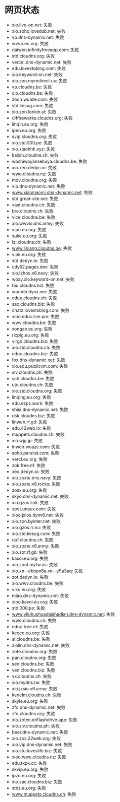 # 网页状态
- xio.live-on.net: 失败
- xio.soho.lovedub.net: 失败
- vp.dns-dynamic.net: 失败
- wvvp.eu.org: 失败
- daiwen.infinityfreeapp.com: 失败
- std.cloudns.org: 失败
- vercel.dns-dynamic.net: 失败
- edu.lovestoblog.com: 失败
- xio.keyword-on.net: 失败
- xio.zon.myredirect.us: 失败
- vp.cloudns.be: 失败
- clo.cloudns.be: 失败
- zoon.wuaze.com: 失败
- std.kesug.com: 失败
- xio.zon.lookin.at: 失败
- diffireworks.cloudns.org: 失败
- linqin.eu.org: 失败
- ipen.eu.org: 失败
- svip.cloudns.org: 失败
- xio.std.000.pe: 失败
- xio.xiaohhh.xyz: 失败
- kaixin.cloudns.ch: 失败
- woshiwoyansebuya.cloudns.be: 失败
- xio.xeo.dedyn.io: 失败
- wwo.cloudns.nz: 失败
- mov.cloudns.org: 失败
- vip.dns-dynamic.net: 失败
- www.xiaomaomi.dns-dynamic.net: 失败
- std.great-site.net: 失败
- vast.cloudns.ch: 失败
- bre.cloudns.ch: 失败
- vice.cloudns.be: 失败
- xio.wwvio.dns.army: 失败
- vipn.eu.org: 失败
- suke.eu.org: 失败
- lzi.cloudns.ch: 失败
- www.liniang.cloudns.be: 失败
- vipk.eu.org: 失败
- std.dedyn.io: 失败
- cdy52.pages.dev: 失败
- xio.lzhoo.v6.navy: 失败
- woxy.xio.keyword-on.net: 失败
- tau.cloudns.biz: 失败
- wonder.dynx.me: 失败
- cdue.cloudns.ch: 失败
- sac.cloudns.biz: 失败
- chatz.lovestoblog.com: 失败
- xioo.educ.line.pm: 失败
- wwv.cloudns.be: 失败
- xongan.eu.org: 失败
- ricpig.eu.org: 失败
- virgo.cloudns.biz: 失败
- xio.std.cloudns.ch: 失败
- educ.cloudns.biz: 失败
- fox.dns-dynamic.net: 失败
- xio.edu.publicvm.com: 失败
- siv.cloudns.ph: 失败
- sch.cloudns.be: 失败
- uto.cloudns.ch: 失败
- xio.std.cloudns.org: 失败
- linqing.eu.org: 失败
- edu.ezpz.work: 失败
- shisi.dns-dynamic.net: 失败
- dsk.cloudns.biz: 失败
- linwen.rf.gd: 失败
- edu.42web.io: 失败
- muppets.cloudns.ch: 失败
- xio.wjg.jp: 失败
- inwen.wuaze.com: 失败
- soho.perslist.com: 失败
- vercl.eu.org: 失败
- zok.free.nf: 失败
- xeo.dedyn.io: 失败
- xio.zoxte.dns.navy: 失败
- xio.zoxte.v6.rocks: 失败
- zosx.eu.org: 失败
- skyo.dns-dynamic.net: 失败
- xio.gzos.link: 失败
- zoot.unaux.com: 失败
- xioo.jxios.dynv6.net: 失败
- xio.zon.byinter.net: 失败
- xio.gzos.rr.nu: 失败
- xio.std.kesug.com: 失败
- duf.cloudns.ch: 失败
- xio.zoxte.v6.army: 失败
- xio.zot.rf.gd: 失败
- kaxoi.eu.org: 失败
- xio.zoot.myfw.us: 失败
- xio.xn--ebbpo8a.xn--y9a3aq: 失败
- zot.dedyn.io: 失败
- xio.wwv.cloudns.be: 失败
- viko.eu.org: 失败
- miao.dns-dynamic.net: 失败
- xioo.kaxoi.eu.org: 失败
- std.000.pe: 失败
- www.yiluhuohuadaishadian.dns-dynamic.net: 失败
- wwo.cloudns.ch: 失败
- educ.free.nf: 失败
- kcoco.eu.org: 失败
- si.cloudns.be: 失败
- xiolin.dns-dynamic.net: 失败
- zote.cloudns.org: 失败
- pan.cloudns.org: 失败
- sen.cloudns.be: 失败
- ven.cloudns.biz: 失败
- vx.cloudns.ch: 失败
- xio.mydns.tw: 失败
- xio.jxsio.v6.army: 失败
- kenelm.cloudns.ch: 失败
- skyle.eu.org: 失败
- zfo.dns-dynamic.net: 失败
- zfo.cloudns.org: 失败
- xio.zoten.onflashdrive.app: 失败
- xio.siv.cloudns.ph: 失败
- beer.dns-dynamic.net: 失败
- xio.zos.22web.org: 失败
- xio.vip.dns-dynamic.net: 失败
- xio.stu.loveslife.biz: 失败
- xioo.wwo.cloudns.nz: 失败
- edu.tkpk.cc: 失败
- skvip.eu.org: 失败
- ipzo.eu.org: 失败
- xio.sac.cloudns.biz: 失败
- stds.eu.org: 失败
- www.muppets.cloudns.ch: 失败
